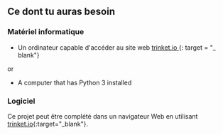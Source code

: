 ## Ce dont tu auras besoin

### Matériel informatique

+ Un ordinateur capable d'accéder au site web [ trinket.io ](https://trinket.io) {: target = "_ blank"} 

or

+ A computer that has Python 3 installed

### Logiciel

Ce projet peut être complété dans un navigateur Web en utilisant [trinket.io](https://trinket.io){:target="_blank"}.